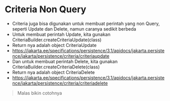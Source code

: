 # Criteria Non Query 
* Criteria juga bisa digunakan untuk membuat perintah yang non Query, seperti Update dan Delete, namun caranya sedikit berbeda
* Untuk membuat perintah Update, kita gunakan CriteriaBuilder.createCriteriaUpdate(class)
* Return nya adalah object CriteriaUpdate<T>
* https://jakarta.ee/specifications/persistence/3.1/apidocs/jakarta.persistence/jakarta/persistence/criteria/criteriaupdate
* Dan untuk membuat perintah Delete, kita gunakan CriteriaBuilder.createCriteriaDelete(class)
* Return nya adalah object CriteriaDelete<T>
* https://jakarta.ee/specifications/persistence/3.1/apidocs/jakarta.persistence/jakarta/persistence/criteria/criteriadelete 
> Malas bikin cotohnya
